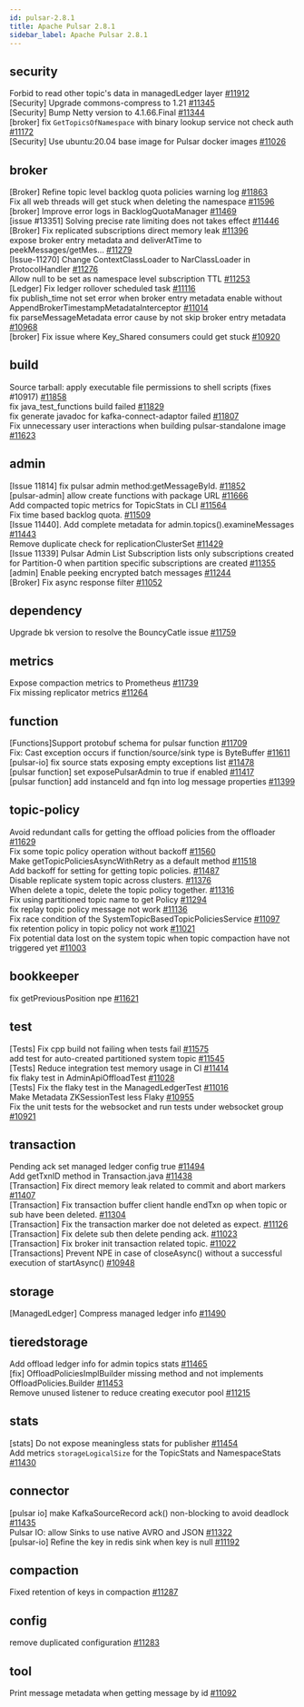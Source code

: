 ```yaml
---
id: pulsar-2.8.1
title: Apache Pulsar 2.8.1 
sidebar_label: Apache Pulsar 2.8.1 
---
```


## security
Forbid to read other topic's data in managedLedger layer [#11912](https://github.com/apache/pulsar/pull/11912)  
[Security] Upgrade commons-compress to 1.21 [#11345](https://github.com/apache/pulsar/pull/11345)  
[Security] Bump Netty version to 4.1.66.Final [#11344](https://github.com/apache/pulsar/pull/11344)  
[broker] fix `GetTopicsOfNamespace` with binary lookup service not check auth [#11172](https://github.com/apache/pulsar/pull/11172)  
[Security] Use ubuntu:20.04 base image for Pulsar docker images [#11026](https://github.com/apache/pulsar/pull/11026)  

## broker
[Broker] Refine topic level backlog quota policies warning log [#11863](https://github.com/apache/pulsar/pull/11863)  
Fix all web threads will get stuck when deleting the namespace [#11596](https://github.com/apache/pulsar/pull/11596)  
[broker] Improve error logs in BacklogQuotaManager [#11469](https://github.com/apache/pulsar/pull/11469)  
[issue #13351] Solving precise rate limiting does not takes effect [#11446](https://github.com/apache/pulsar/pull/11446)  
[Broker] Fix replicated subscriptions direct memory leak [#11396](https://github.com/apache/pulsar/pull/11396)  
expose broker entry metadata and deliverAtTime to peekMessages/getMes… [#11279](https://github.com/apache/pulsar/pull/11279)  
[Issue-11270] Change ContextClassLoader to NarClassLoader in ProtocolHandler [#11276](https://github.com/apache/pulsar/pull/11276)  
Allow null to be set as namespace level subscription TTL [#11253](https://github.com/apache/pulsar/pull/11253)  
[Ledger] Fix ledger rollover scheduled task [#11116](https://github.com/apache/pulsar/pull/11116)  
fix publish_time not set error when broker entry metadata enable without AppendBrokerTimestampMetadataInterceptor [#11014](https://github.com/apache/pulsar/pull/11014)  
fix parseMessageMetadata error cause by not skip broker entry metadata [#10968](https://github.com/apache/pulsar/pull/10968)  
[broker] Fix issue where Key_Shared consumers could get stuck [#10920](https://github.com/apache/pulsar/pull/10920)  

## build
Source tarball: apply executable file permissions to shell scripts (fixes #10917)  [#11858](https://github.com/apache/pulsar/pull/11858)  
fix java_test_functions build failed [#11829](https://github.com/apache/pulsar/pull/11829)  
fix generate javadoc for kafka-connect-adaptor failed [#11807](https://github.com/apache/pulsar/pull/11807)  
Fix unnecessary user interactions when building pulsar-standalone image [#11623](https://github.com/apache/pulsar/pull/11623)  

## admin
[Issue 11814] fix pulsar admin method:getMessageById. [#11852](https://github.com/apache/pulsar/pull/11852)  
[pulsar-admin] allow create functions with package URL [#11666](https://github.com/apache/pulsar/pull/11666)  
Add compacted topic metrics for TopicStats in CLI [#11564](https://github.com/apache/pulsar/pull/11564)  
Fix time based backlog quota. [#11509](https://github.com/apache/pulsar/pull/11509)  
[Issue 11440]. Add complete metadata for admin.topics().examineMessages [#11443](https://github.com/apache/pulsar/pull/11443)  
Remove duplicate check for replicationClusterSet [#11429](https://github.com/apache/pulsar/pull/11429)  
[Issue 11339] Pulsar Admin List Subscription lists only subscriptions created for Partition-0 when partition specific subscriptions are created [#11355](https://github.com/apache/pulsar/pull/11355)  
[admin] Enable peeking encrypted batch messages [#11244](https://github.com/apache/pulsar/pull/11244)  
[Broker] Fix async response filter [#11052](https://github.com/apache/pulsar/pull/11052)  

## dependency
Upgrade bk version to resolve the BouncyCatle issue [#11759](https://github.com/apache/pulsar/pull/11759)  

## metrics
Expose compaction metrics to Prometheus [#11739](https://github.com/apache/pulsar/pull/11739)  
Fix missing replicator metrics [#11264](https://github.com/apache/pulsar/pull/11264)  

## function
[Functions]Support protobuf schema for pulsar function [#11709](https://github.com/apache/pulsar/pull/11709)  
Fix: Cast exception occurs if function/source/sink type is ByteBuffer [#11611](https://github.com/apache/pulsar/pull/11611)  
[pulsar-io] fix source stats exposing empty exceptions list [#11478](https://github.com/apache/pulsar/pull/11478)  
[pulsar function] set exposePulsarAdmin to true if enabled [#11417](https://github.com/apache/pulsar/pull/11417)  
[pulsar function] add instanceId and fqn into log message properties [#11399](https://github.com/apache/pulsar/pull/11399)  

## topic-policy
Avoid redundant calls for getting the offload policies from the offloader [#11629](https://github.com/apache/pulsar/pull/11629)  
Fix some topic policy operation without backoff [#11560](https://github.com/apache/pulsar/pull/11560)  
Make getTopicPoliciesAsyncWithRetry as a default method [#11518](https://github.com/apache/pulsar/pull/11518)  
Add backoff for setting for getting topic policies. [#11487](https://github.com/apache/pulsar/pull/11487)  
Disable replicate system topic across clusters. [#11376](https://github.com/apache/pulsar/pull/11376)  
When delete a topic, delete the topic policy together. [#11316](https://github.com/apache/pulsar/pull/11316)  
Fix using partitioned topic name to get Policy [#11294](https://github.com/apache/pulsar/pull/11294)  
fix replay topic policy message not work [#11136](https://github.com/apache/pulsar/pull/11136)  
Fix race condition of the SystemTopicBasedTopicPoliciesService [#11097](https://github.com/apache/pulsar/pull/11097)  
fix retention policy in topic policy not work [#11021](https://github.com/apache/pulsar/pull/11021)  
Fix potential data lost on the system topic when topic compaction have not triggered yet [#11003](https://github.com/apache/pulsar/pull/11003)  

## bookkeeper
fix getPreviousPosition npe [#11621](https://github.com/apache/pulsar/pull/11621)  

## test
[Tests] Fix cpp build not failing when tests fail [#11575](https://github.com/apache/pulsar/pull/11575)  
add test for auto-created partitioned system topic [#11545](https://github.com/apache/pulsar/pull/11545)  
[Tests] Reduce integration test memory usage in CI [#11414](https://github.com/apache/pulsar/pull/11414)  
fix flaky test in AdminApiOffloadTest [#11028](https://github.com/apache/pulsar/pull/11028)  
[Tests] Fix the flaky test in the ManagedLedgerTest [#11016](https://github.com/apache/pulsar/pull/11016)  
Make Metadata ZKSessionTest less Flaky [#10955](https://github.com/apache/pulsar/pull/10955)  
Fix the unit tests for the websocket and run tests under websocket group [#10921](https://github.com/apache/pulsar/pull/10921)  

## transaction
Pending ack set managed ledger config true [#11494](https://github.com/apache/pulsar/pull/11494)  
Add getTxnID method in Transaction.java [#11438](https://github.com/apache/pulsar/pull/11438)  
[Transaction] Fix direct memory leak related to commit and abort markers [#11407](https://github.com/apache/pulsar/pull/11407)  
[Transaction] Fix transaction buffer client handle endTxn op when topic or sub have been deleted. [#11304](https://github.com/apache/pulsar/pull/11304)  
[Transaction] Fix the transaction marker doe not deleted as expect. [#11126](https://github.com/apache/pulsar/pull/11126)  
[Transaction] Fix delete sub then delete pending ack. [#11023](https://github.com/apache/pulsar/pull/11023)  
[Transaction] Fix broker init transaction related topic. [#11022](https://github.com/apache/pulsar/pull/11022)  
[Transactions] Prevent NPE in case of closeAsync() without a successful execution of startAsync() [#10948](https://github.com/apache/pulsar/pull/10948)  

## storage
[ManagedLedger] Compress managed ledger info [#11490](https://github.com/apache/pulsar/pull/11490)  

## tieredstorage
Add offload ledger info for admin topics stats [#11465](https://github.com/apache/pulsar/pull/11465)  
[fix] OffloadPoliciesImplBuilder missing method and not implements OffloadPolicies.Builder [#11453](https://github.com/apache/pulsar/pull/11453)  
Remove unused listener to reduce creating executor pool [#11215](https://github.com/apache/pulsar/pull/11215)  

## stats
[stats] Do not expose meaningless stats for publisher [#11454](https://github.com/apache/pulsar/pull/11454)  
Add metrics `storageLogicalSize` for the TopicStats and NamespaceStats [#11430](https://github.com/apache/pulsar/pull/11430)  

## connector
[pulsar io] make KafkaSourceRecord ack() non-blocking to avoid deadlock [#11435](https://github.com/apache/pulsar/pull/11435)  
Pulsar IO: allow Sinks to use native AVRO and JSON [#11322](https://github.com/apache/pulsar/pull/11322)  
[pulsar-io] Refine the key in redis sink when key is null [#11192](https://github.com/apache/pulsar/pull/11192)  

## compaction
Fixed retention of keys in compaction [#11287](https://github.com/apache/pulsar/pull/11287)  

## config
remove duplicated configuration [#11283](https://github.com/apache/pulsar/pull/11283)  

## tool
Print message metadata when getting message by id [#11092](https://github.com/apache/pulsar/pull/11092)  

